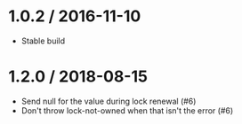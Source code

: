 1.0.2 / 2016-11-10
==================

* Stable build

1.2.0 / 2018-08-15
==================

* Send null for the value during lock renewal (#6)
* Don't throw lock-not-owned when that isn't the error (#6)
